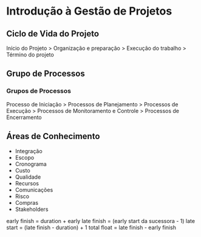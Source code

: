 # Introdução à Gestão de Projetos

## Ciclo de Vida do Projeto

Início do Projeto > Organização e preparação > Execução do trabalho > Término do projeto

## Grupo de Processos

### Grupos de Processos

Processo de Iniciação > Processos de Planejamento > Processos de Execução > Processos de Monitoramento e Controle > Processos de Encerramento

## Áreas de Conhecimento

* Integração
* Escopo
* Cronograma
* Custo
* Qualidade
* Recursos
* Comunicações
* Risco
* Compras
* Stakeholders



early finish = duration + early
late finish = (early start da sucessora - 1)
late start = (late finish - duration) + 1
total float = late finish - early finish